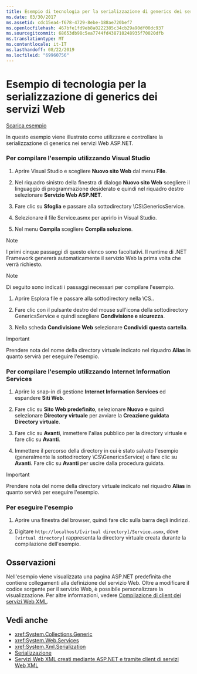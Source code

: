 ```yaml
---
title: Esempio di tecnologia per la serializzazione di generics dei servizi Web
ms.date: 03/30/2017
ms.assetid: cdc15ea4-f678-4729-8ebe-188ae720bef7
ms.openlocfilehash: 467bfe1fd9eb8a0222385c34cb29a90df00dc937
ms.sourcegitcommit: 68653db98c5ea7744fd438710248935f70020dfb
ms.translationtype: MT
ms.contentlocale: it-IT
ms.lasthandoff: 08/22/2019
ms.locfileid: "69960756"
---
```

# <a name="web-services-generics-serialization-technology-sample"></a>Esempio di tecnologia per la serializzazione di generics dei servizi Web
[Scarica esempio](https://download.microsoft.com/download/4/7/B/47B2164C-E780-4B10-8DE4-2CB5B886E0A6/Technologies/Serialization/Xml%20Serialization/GenericsSerialization.zip.exe)  
  
 In questo esempio viene illustrato come utilizzare e controllare la serializzazione di generics nei servizi Web ASP.NET.  
  
### <a name="to-build-the-sample-using-visual-studio"></a>Per compilare l'esempio utilizzando Visual Studio  
  
1. Aprire Visual Studio e scegliere **Nuovo sito Web** dal menu **File**.  
  
2. Nel riquadro sinistro della finestra di dialogo **Nuovo sito Web** scegliere il linguaggio di programmazione desiderato e quindi nel riquadro destro selezionare **Servizio Web ASP.NET**.  
  
3. Fare clic su **Sfoglia** e passare alla sottodirectory \CS\GenericsService.  
  
4. Selezionare il file Service.asmx per aprirlo in Visual Studio.  
  
5. Nel menu **Compila** scegliere **Compila soluzione**.  
  
> [!NOTE]
> I primi cinque passaggi di questo elenco sono facoltativi. Il runtime di .NET Framework genererà automaticamente il servizio Web la prima volta che verrà richiesto.  
  
> [!NOTE]
> Di seguito sono indicati i passaggi necessari per compilare l'esempio.  
  
1. Aprire Esplora file e passare alla sottodirectory nella \CS..  
  
2. Fare clic con il pulsante destro del mouse sull'icona della sottodirectory GenericsService e quindi scegliere **Condivisione e sicurezza**.  
  
3. Nella scheda **Condivisione Web** selezionare **Condividi questa cartella**.  
  
> [!IMPORTANT]
> Prendere nota del nome della directory virtuale indicato nel riquadro **Alias** in quanto servirà per eseguire l'esempio.  
  
### <a name="to-build-the-sample-using-internet-information-services"></a>Per compilare l'esempio utilizzando Internet Information Services  
  
1. Aprire lo snap-in di gestione **Internet Information Services** ed espandere **Siti Web**.  
  
2. Fare clic su **Sito Web predefinito**, selezionare **Nuovo** e quindi selezionare **Directory virtuale** per avviare la **Creazione guidata Directory virtuale**.  
  
3. Fare clic su **Avanti**, immettere l'alias pubblico per la directory virtuale e fare clic su **Avanti**.  
  
4. Immettere il percorso della directory in cui è stato salvato l'esempio (generalmente la sottodirectory \CS\GenericsService) e fare clic su **Avanti**. Fare clic su **Avanti** per uscire dalla procedura guidata.  
  
> [!IMPORTANT]
> Prendere nota del nome della directory virtuale indicato nel riquadro **Alias** in quanto servirà per eseguire l'esempio.  
  
### <a name="to-run-the-sample"></a>Per eseguire l'esempio  
  
1. Aprire una finestra del browser, quindi fare clic sulla barra degli indirizzi.  
  
2. Digitare `http://localhost/[virtual directory]/Service.asmx`, dove `[virtual directory]` rappresenta la directory virtuale creata durante la compilazione dell'esempio.  
  
## <a name="remarks"></a>Osservazioni  
 Nell'esempio viene visualizzata una pagina ASP.NET predefinita che contiene collegamenti alla definizione del servizio Web. Oltre a modificare il codice sorgente per il servizio Web, è possibile personalizzare la visualizzazione. Per altre informazioni, vedere [Compilazione di client dei servizi Web XML](https://docs.microsoft.com/previous-versions/dotnet/netframework-4.0/w3h45ebk(v=vs.100)).  
  
## <a name="see-also"></a>Vedi anche

- <xref:System.Collections.Generic>
- <xref:System.Web.Services>
- <xref:System.Xml.Serialization>
- [Serializzazione](../../../docs/standard/serialization/index.md)
- [Servizi Web XML creati mediante ASP.NET e tramite client di servizi Web XML](https://docs.microsoft.com/previous-versions/dotnet/netframework-4.0/7bkzywba(v=vs.100))
